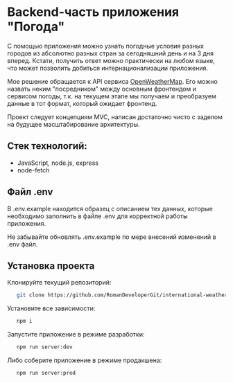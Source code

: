 # Backend-часть приложения "Погода"

С помощью приложения можно узнать погодные условия разных городов из абсолютно разных стран за сегодняшний день и на 3 дня вперед. Кстати, получить ответ можно практически на любом языке, что может позволить добиться интернационализации приложения.

Мое решение обращается к API сервиса [OpenWeatherMap](https://openweathermap.org/api). Его можно назвать неким "посредником" между основным фронтендом и сервисом погоды, т.к. на текущем этапе мы получаем и преобразуем данные в тот формат, который ожидает фронтенд.

Проект следует концепциям MVC, написан достаточно чисто с заделом на будущее масштабирование архитектуры.

## Стек технологий:

   - JavaScript, node.js, express
   - node-fetch

## Файл .env

В .env.example находится образец с описанием тех данных, которые необходимо заполнить в файле .env для корректной работы приложения.

Не забывайте обновлять .env.example по мере внесений изменений в .env файл.

## Установка проекта

Клонируйте текущий репозиторий:

   ```bash
      git clone https://github.com/RomanDeveloperGit/international-weather-backend.git
   ```

Установите все зависимости:

   ```bash
      npm i
   ```

Запустите приложение в режиме разработки:

   ```bash
      npm run server:dev
   ```

Либо соберите приложение в режиме продакшена:

   ```bash
      npm run server:prod
   ```
